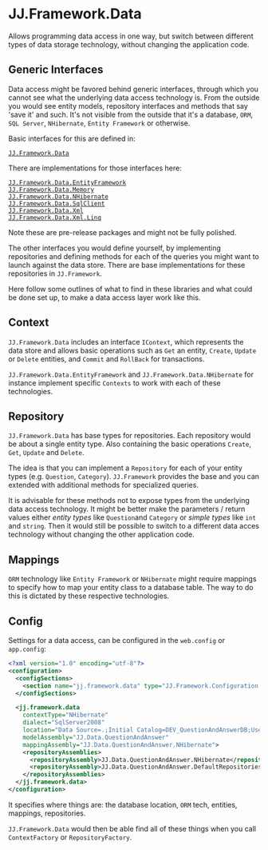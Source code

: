 ﻿JJ.Framework.Data
=================

Allows programming data access in one way, but switch between different types of data storage technology, without changing the application code.


Generic Interfaces
------------------

Data access might be favored behind generic interfaces, through which you cannot see what the underlying data access technology is. From the outside you would see entity models, repository interfaces and methods that say 'save it' and such. It's not visible from the outside that it's a database, `ORM`, `SQL Server`, `NHibernate`, `Entity Framework` or otherwise.

Basic interfaces for this are defined in:

[`JJ.Framework.Data`](https://dev.azure.com/jjvanzon/JJs-Software/_artifacts/feed/JJs-Pre-Release-Package-Feed/NuGet/JJ.Framework.Data/overview)

There are implementations for those interfaces here:

[`JJ.Framework.Data.EntityFramework`](https://dev.azure.com/jjvanzon/JJs-Software/_artifacts/feed/JJs-Pre-Release-Package-Feed/NuGet/JJ.Framework.Data.EntityFramework/overview)  
[`JJ.Framework.Data.Memory`](https://dev.azure.com/jjvanzon/JJs-Software/_artifacts/feed/JJs-Pre-Release-Package-Feed/NuGet/JJ.Framework.Data.Memory/overview)  
[`JJ.Framework.Data.NHibernate`](https://dev.azure.com/jjvanzon/JJs-Software/_artifacts/feed/JJs-Pre-Release-Package-Feed/NuGet/JJ.Framework.Data.NHibernate/overview)  
[`JJ.Framework.Data.SqlClient`](https://dev.azure.com/jjvanzon/JJs-Software/_artifacts/feed/JJs-Pre-Release-Package-Feed/NuGet/JJ.Framework.Data.SqlClient/overview)  
[`JJ.Framework.Data.Xml`](https://dev.azure.com/jjvanzon/JJs-Software/_artifacts/feed/JJs-Pre-Release-Package-Feed/NuGet/JJ.Framework.Data.Xml/overview)  
[`JJ.Framework.Data.Xml.Linq`](https://dev.azure.com/jjvanzon/JJs-Software/_artifacts/feed/JJs-Pre-Release-Package-Feed/NuGet/JJ.Framework.Data.Xml.Linq/overview)

Note these are pre-release packages and might not be fully polished.

The other interfaces you would define yourself, by implementing repositories and defining methods for each of the queries you might want to launch against the data store. There are base implementations for these repositories in `JJ.Framework`.

Here follow some outlines of what to find in these libraries and what could be done set up, to make a data access layer work like this.


Context
-------

`JJ.Framework.Data` includes an interface `IContext`, which represents the data store and allows basic operations such as `Get` an entity, `Create`, `Update` or `Delete` entities, and `Commit` and `RollBack` for transactions.

`JJ.Framework.Data.EntityFramework` and `JJ.Framework.Data.NHibernate` for instance implement specific `Contexts` to work with each of these technologies.


Repository
----------

`JJ.Framework.Data` has base types for repositories. Each repository would be about a single entity type. Also containing the basic operations `Create`, `Get`, `Update` and `Delete`.

The idea is that you can implement a `Repository` for each of your entity types (e.g. `Question`, `Category`). `JJ.Framework` provides the base and you can extended with additional methods for specialized queries.

It is advisable for these methods not to expose types from the underlying data access technology. It might be better make the parameters / return values either *entity types* like `Question`and `Category` or *simple types* like `int` and `string`. Then it would still be possible to switch to a different data acces technology without changing the other application code.


Mappings
--------

`ORM` technology like `Entity Framework` or `NHibernate` might require mappings to specify how to map your entity class to a database table. The way to do this is dictated by these respective technologies.


Config
------

Settings for a data access, can be configured in the `web.config` or `app.config`:

```xml
<?xml version="1.0" encoding="utf-8"?>
<configuration>
  <configSections>
    <section name="jj.framework.data" type="JJ.Framework.Configuration.ConfigurationSectionHandler, JJ.Framework.Configuration" />
  </configSections>

  <jj.framework.data
    contextType="NHibernate"
    dialect="SqlServer2008"
    location="Data Source=.;Initial Catalog=DEV_QuestionAndAnswerDB;User ID=...;Password=...;Persist Security Info=True"
    modelAssembly="JJ.Data.QuestionAndAnswer"
    mappingAssembly="JJ.Data.QuestionAndAnswer.NHibernate">
    <repositoryAssemblies>
      <repositoryAssembly>JJ.Data.QuestionAndAnswer.NHibernate</repositoryAssembly>
      <repositoryAssembly>JJ.Data.QuestionAndAnswer.DefaultRepositories</repositoryAssembly>
    </repositoryAssemblies>
  </jj.framework.data>
</configuration>
```

It specifies where things are: the database location, `ORM` tech, entities, mappings, repositories.

`JJ.Framework.Data` would then be able find all of these things when you call `ContextFactory` or `RepositoryFactory`.
